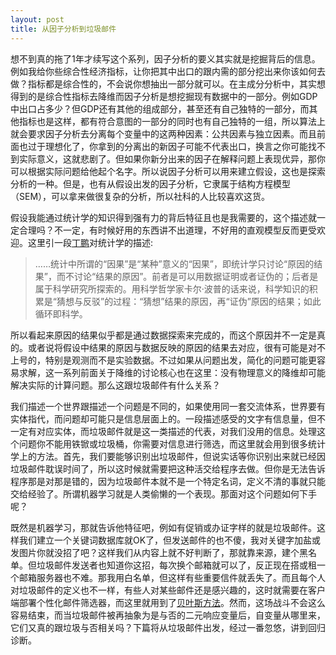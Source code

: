 ```yaml
---
layout: post
title: 从因子分析到垃圾邮件
---
```


想不到真的拖了1年才续写这个系列，因子分析的要义其实就是挖掘背后的信息。例如我给你些综合性经济指标，让你把其中出口的跟内需的部分挖出来你该如何去做？指标都是综合性的，不会说你想抽出一部分就可以。在主成分分析中，其实想得到的是综合性指标去降维而因子分析是想挖掘现有数据中的一部分。例如GDP中出口占多少？但GDP还有其他的组成部分，甚至还有自己独特的一部分，而其他指标也是这样，都有符合意图的一部分的同时也有自己独特的一组，所以算法上就会要求因子分析去分离每个变量中的这两种因素：公共因素与独立因素。而且前面也过于理想化了，你拿到的分离出的新因子可能不代表出口，换言之你可能找不到实际意义，这就悲剧了。但如果你新分出来的因子在解释问题上表现优异，那你可以根据实际问题给他起个名字。所以说因子分析可以用来建立假设，这也是探索分析的一种。但是，也有从假设出发的因子分析，它隶属于结构方程模型（SEM），可以拿来做很复杂的分析，所以社科的人比较喜欢这货。

假设我能通过统计学的知识得到强有力的背后特征且也是我需要的，这个描述就一定合理吗？不一定，有时候好用的东西讲不出道理，不好用的直观模型反而更受欢迎。这里引一段[丁鹏](http://cos.name/2012/04/causality4-observational-study-ignorability-and-propensity-score/)对统计学的描述:

> ……统计中所谓的“因果”是“某种”意义的“因果”，即统计学只讨论“原因的结果”，而不讨论“结果的原因”。前者是可以用数据证明或者证伪的；后者是属于科学研究所探索的。用科学哲学家卡尔·波普的话来说，科学知识的积累是“猜想与反驳”的过程：“猜想”结果的原因，再“证伪”原因的结果；如此循环即科学。

所以看起来原因的结果似乎都是通过数据探索来完成的，而这个原因并不一定是真的。或者说将假设中结果的原因与数据反映的原因的结果去对应，很有可能是对不上号的，特别是观测而不是实验数据。不过如果从问题出发，简化的问题可能更容易求解，这一系列前面关于降维的讨论核心也在这里：没有物理意义的降维却可能解决实际的计算问题。那么这跟垃圾邮件有什么关系？

我们描述一个世界跟描述一个问题是不同的，如果使用同一套交流体系，世界要有实体指代，而问题却可能只是信息层面上的。一段描述感受的文字有信息量，但不一定有对应实体，而垃圾邮件就是这一类描述的代表，对我们没用的信息。处理这个问题你不能用铁锨或垃圾桶，你需要对信息进行筛选，而这里就会用到很多统计学上的方法。首先，我们要能够识别出垃圾邮件，但说实话等你识别出来就已经因垃圾邮件耽误时间了，所以这时候就需要把这种活交给程序去做。但你是无法告诉程序那是对那是错的，因为垃圾邮件本就不是一个特定名词，定义不清的事就只能交给经验了。所谓机器学习就是人类偷懒的一个表现。那面对这个问题如何下手呢？

既然是机器学习，那就告诉他特征吧，例如有促销或办证字样的就是垃圾邮件。这样我们建立一个关键词数据库就OK了，但发送邮件的也不傻，我对关键字加盐或发图片你就没招了吧？这样我们从内容上就不好判断了，那就靠来源，建个黑名单。但垃圾邮件发送者也知道你这招，每次换个邮箱就可以了，反正现在搭或租一个邮箱服务器也不难。那我用白名单，但这样有些重要信件就丢失了。而且每个人对垃圾邮件的定义也不一样，有些人对某些邮件还是感兴趣的，这时就需要在客户端部署个性化邮件筛选器，而这里就用到了[贝叶斯方法]()。然而，这场战斗不会这么容易结束，而当垃圾邮件被再抽象为是与否的二元响应变量后，自变量从哪里来，它们又真的跟垃圾与否相关吗？下篇将从垃圾邮件出发，经过一番忽悠，讲到回归诊断。

